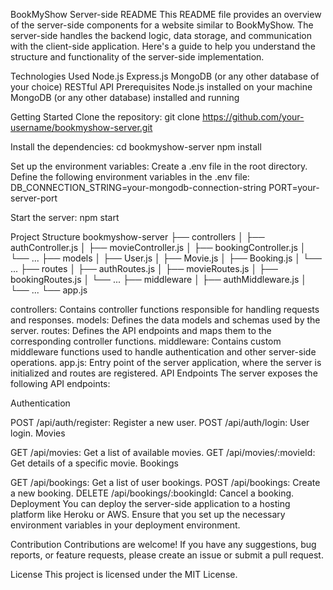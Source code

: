 BookMyShow Server-side README
This README file provides an overview of the server-side components for a website similar to BookMyShow. The server-side handles the backend logic, data storage, and communication with the client-side application. Here's a guide to help you understand the structure and functionality of the server-side implementation.

Technologies Used
Node.js
Express.js
MongoDB (or any other database of your choice)
RESTful API
Prerequisites
Node.js installed on your machine
MongoDB (or any other database) installed and running

Getting Started
Clone the repository:
git clone https://github.com/your-username/bookmyshow-server.git

Install the dependencies:
cd bookmyshow-server
npm install

Set up the environment variables:
Create a .env file in the root directory.
Define the following environment variables in the .env file:
DB_CONNECTION_STRING=your-mongodb-connection-string
PORT=your-server-port

Start the server:
npm start

Project Structure
bookmyshow-server
├── controllers
│   ├── authController.js
│   ├── movieController.js
│   ├── bookingController.js
│   └── ...
├── models
│   ├── User.js
│   ├── Movie.js
│   ├── Booking.js
│   └── ...
├── routes
│   ├── authRoutes.js
│   ├── movieRoutes.js
│   ├── bookingRoutes.js
│   └── ...
├── middleware
│   ├── authMiddleware.js
│   └── ...
└── app.js

controllers: Contains controller functions responsible for handling requests and responses.
models: Defines the data models and schemas used by the server.
routes: Defines the API endpoints and maps them to the corresponding controller functions.
middleware: Contains custom middleware functions used to handle authentication and other server-side operations.
app.js: Entry point of the server application, where the server is initialized and routes are registered.
API Endpoints
The server exposes the following API endpoints:

Authentication

POST /api/auth/register: Register a new user.
POST /api/auth/login: User login.
Movies

GET /api/movies: Get a list of available movies.
GET /api/movies/:movieId: Get details of a specific movie.
Bookings

GET /api/bookings: Get a list of user bookings.
POST /api/bookings: Create a new booking.
DELETE /api/bookings/:bookingId: Cancel a booking.
Deployment
You can deploy the server-side application to a hosting platform like Heroku or AWS. Ensure that you set up the necessary environment variables in your deployment environment.

Contribution
Contributions are welcome! If you have any suggestions, bug reports, or feature requests, please create an issue or submit a pull request.

License
This project is licensed under the MIT License.

